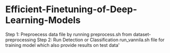 # Efficient-Finetuning-of-Deep-Learning-Models


Step 1: Preproecess data file by running preprocess.sh from dataset-preprocessing
Step 2: Run Detection or Classification run_vannila.sh file for training model which also provide results on test data'
